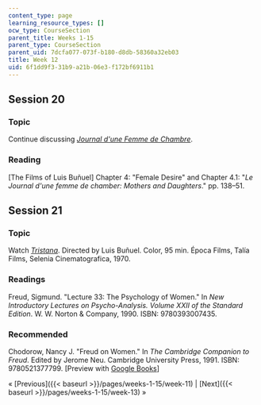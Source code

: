 ```yaml
---
content_type: page
learning_resource_types: []
ocw_type: CourseSection
parent_title: Weeks 1-15
parent_type: CourseSection
parent_uid: 7dcfa077-073f-b180-d8db-58360a32eb03
title: Week 12
uid: 6f1dd9f3-31b9-a21b-06e3-f172bf6911b1
---
```


Session 20
----------

### Topic

Continue discussing [_Journal d'une Femme de Chambre_](http://www.imdb.com/title/tt2711898/?ref_=nv_sr_1).

### Reading

\[The Films of Luis Buñuel\] Chapter 4: "Female Desire" and Chapter 4.1: "_Le Journal d'une femme de chamber: Mothers and Daughters_." pp. 138–51.

Session 21
----------

### Topic

Watch [_Tristana_](http://www.imdb.com/title/tt0066491/?ref_=fn_al_tt_1). Directed by Luis Buñuel. Color, 95 min. Época Films, Talía Films, Selenia Cinematografica, 1970.

### Readings

Freud, Sigmund. "Lecture 33: The Psychology of Women." In _New Introductory Lectures on Psycho-Analysis. Volume XXII of the Standard Edition_. W. W. Norton & Company, 1990. ISBN: 9780393007435.

### Recommended

Chodorow, Nancy J. "Freud on Women." In _The Cambridge Companion to Freud_. Edited by Jerome Neu. Cambridge University Press, 1991. ISBN: 9780521377799. \[Preview with [Google Books](http://books.google.com/books?id=J4UNrJlLGjoC&pg=PA224=onepage)\]

« [Previous]({{< baseurl >}}/pages/weeks-1-15/week-11) | [Next]({{< baseurl >}}/pages/weeks-1-15/week-13) »
